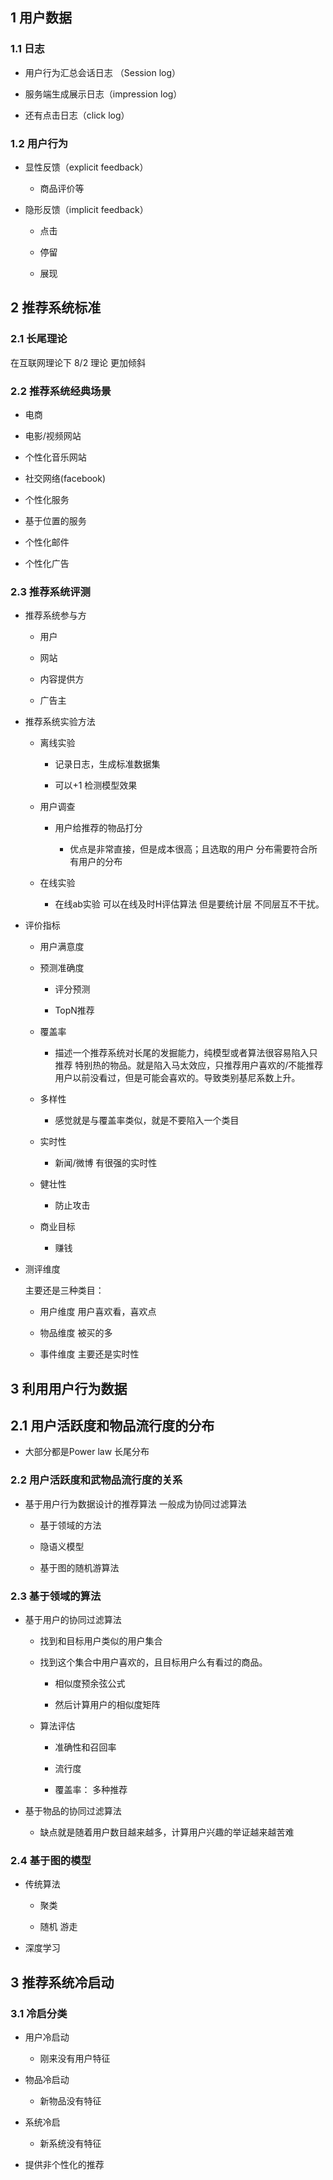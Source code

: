 ## 1 用户数据

### 1.1 日志

- 用户行为汇总会话日志 （Session log）

- 服务端生成展示日志（impression log）

- 还有点击日志（click log）

### 1.2 用户行为

- 显性反馈（explicit feedback）
  
  - 商品评价等

- 隐形反馈（implicit feedback）
  
  - 点击
  
  - 停留
  
  - 展现

## 2 推荐系统标准

### 2.1 长尾理论

在互联网理论下 8/2 理论 更加倾斜                                                                                                                                                                                                                                                                                                                                                                                                                                                                                                                                                                                                                                                                                                                                                                                                                                                                                                                                                                                                                                                                                                                                                                                                                                                                                                                                                                                                                                                                                                                  

### 2.2 推荐系统经典场景

- 电商

- 电影/视频网站

- 个性化音乐网站

- 社交网络(facebook)

- 个性化服务

- 基于位置的服务

- 个性化邮件

- 个性化广告

### 2.3 推荐系统评测

- 推荐系统参与方
  
  - 用户
  
  - 网站
  
  - 内容提供方
  
  - 广告主

- 推荐系统实验方法
  
  - 离线实验
    
    - 记录日志，生成标准数据集
    
    - 可以+1 检测模型效果
  
  - 用户调查
    
    - 用户给推荐的物品打分
      
      - 优点是非常直接，但是成本很高；且选取的用户 分布需要符合所有用户的分布
  
  - 在线实验
    
    - 在线ab实验 可以在线及时H评估算法 但是要统计层 不同层互不干扰。

- 评价指标
  
  - 用户满意度
  
  - 预测准确度
    
    - 评分预测
    
    - TopN推荐
  
  - 覆盖率
    
    - 描述一个推荐系统对长尾的发掘能力，纯模型或者算法很容易陷入只推荐 特别热的物品。就是陷入马太效应，只推荐用户喜欢的/不能推荐用户以前没看过，但是可能会喜欢的。导致类别基尼系数上升。
  
  - 多样性
    
    - 感觉就是与覆盖率类似，就是不要陷入一个类目
  
  - 实时性
    
    - 新闻/微博 有很强的实时性
  
  - 健壮性
    
    - 防止攻击
  
  - 商业目标
    
    - 赚钱

- 测评维度
  
  主要还是三种类目：
  
  - 用户维度 用户喜欢看，喜欢点
  
  - 物品维度 被买的多
  
  - 事件维度 主要还是实时性

## 3 利用用户行为数据

## 2.1 用户活跃度和物品流行度的分布

- 大部分都是Power law 长尾分布

### 2.2 用户活跃度和武物品流行度的关系

- 基于用户行为数据设计的推荐算法   一般成为协同过滤算法
  
  - 基于领域的方法
  
  - 隐语义模型
  
  - 基于图的随机游算法

### 2.3 基于领域的算法

- 基于用户的协同过滤算法
  
  - 找到和目标用户类似的用户集合
  
  - 找到这个集合中用户喜欢的，且目标用户么有看过的商品。
    
    - 相似度预余弦公式
    
    - 然后计算用户的相似度矩阵
  
  - 算法评估
    
    - 准确性和召回率
    
    - 流行度
    
    - 覆盖率： 多种推荐

- 基于物品的协同过滤算法
  
  - 缺点就是随着用户数目越来越多，计算用户兴趣的举证越来越苦难

### 2.4 基于图的模型

- 传统算法
  
  - 聚类
  
  - 随机   游走

- 深度学习

## 3 推荐系统冷启动

### 3.1 冷启分类

- 用户冷启动   
  
  - 刚来没有用户特征

- 物品冷启动
  
  - 新物品没有特征

- 系统冷启
  
  - 新系统没有特征

- 提供非个性化的推荐
